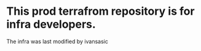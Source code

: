 # This prod terrafrom repository is for infra developers. 
The infra was last modified by ivansasic
